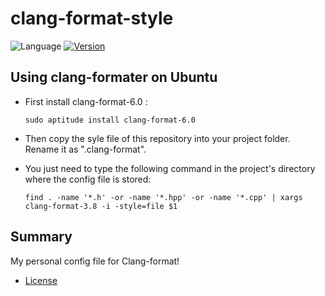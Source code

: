 # clang-format-style
![Language](https://img.shields.io/badge/Language-C%2B%2B-brightgreen.svg)
[![Version](https://img.shields.io/badge/clang--format%20version-6.0-orange.svg)](https://releases.llvm.org/6.0.0/tools/clang/docs/ClangFormatStyleOptions.html)

## Using clang-formater on Ubuntu
 - First install clang-format-6.0 :
            
       sudo aptitude install clang-format-6.0

- Then copy the syle file of this repository into your project folder. Rename it as ".clang-format".
 - You just need to type the following command in the project's directory where the config file is stored:
 
       find . -name '*.h' -or -name '*.hpp' -or -name '*.cpp' | xargs clang-format-3.8 -i -style=file $1
 
## Summary
My personal config file for Clang-format!

 - [License](LICENSE)
